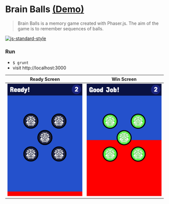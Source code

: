 Brain Balls [(Demo)][1]
==========

>Brain Balls is a memory game created with Phaser.js. The aim of the game is to remember sequences of balls.

[![js-standard-style](https://developer.android.com/images/brand/en_generic_rgb_wo_45.png)](https://play.google.com/store/apps/details?id=com.mertkahyaoglu.brainballs.android)
### Run
* ```$ grunt```
* visit http://localhost:3000


Ready Screen               |  Win Screen
:-------------------------:|:-------------------------:
![](screenshot.png)        |  ![](screenshot1.png)

[1]: http://mertkahyaoglu.github.io/brainballs/
